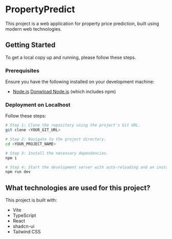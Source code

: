 # PropertyPredict

This project is a web application for property price prediction, built using modern web technologies.

## Getting Started

To get a local copy up and running, please follow these steps.

### Prerequisites

Ensure you have the following installed on your development machine:

*   [Node.js](https://nodejs.org/)  [Donwload Node.js](https://nodejs.org/en/download) (which includes npm)

### Deployment on Localhost
Follow these steps:

```sh
# Step 1: Clone the repository using the project's Git URL.
git clone <YOUR_GIT_URL>

# Step 2: Navigate to the project directory.
cd <YOUR_PROJECT_NAME>

# Step 3: Install the necessary dependencies.
npm i

# Step 4: Start the development server with auto-reloading and an instant preview.
npm run dev
```
## What technologies are used for this project?

This project is built with:

- Vite
- TypeScript
- React
- shadcn-ui
- Tailwind CSS


